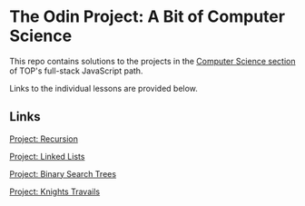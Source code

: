 # The Odin Project: A Bit of Computer Science

This repo contains solutions to the projects in the [Computer Science section](<(https://www.theodinproject.com/paths/full-stack-javascript/courses/javascript#a-bit-of-computer-science)>) of TOP's full-stack
JavaScript path.

Links to the individual lessons are provided below.

## Links

[Project: Recursion](https://www.theodinproject.com/lessons/javascript-recursion)

[Project: Linked Lists](https://www.theodinproject.com/lessons/javascript-linked-lists)

[Project: Binary Search Trees](https://www.theodinproject.com/lessons/javascript-binary-search-trees)

[Project: Knights Travails](https://www.theodinproject.com/lessons/javascript-knights-travails)
